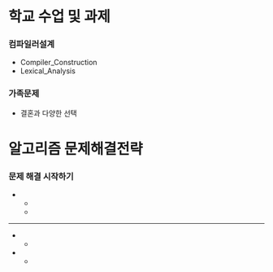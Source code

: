 학교 수업 및 과제
==============
### 컴파일러설계
* Compiler_Construction
* Lexical_Analysis
### 가족문제
* 결혼과 다양한 선택


알고리즘 문제해결전략
==============
### 문제 해결 시작하기
* 
  * 
  * 
----------------
* 
  * 
* 
  * 
